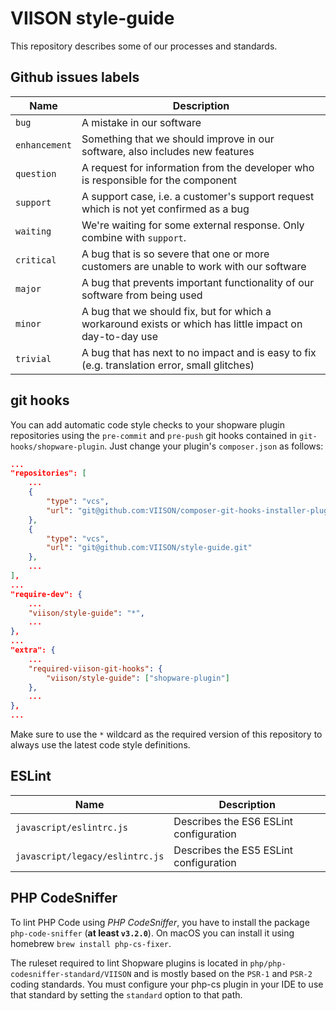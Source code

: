 # VIISON style-guide

This repository describes some of our processes and standards.

## Github issues labels

Name              | Description
------------------|-----------------------------------------------------------------------------------------------------------
`bug`             | A mistake in our software
`enhancement`     | Something that we should improve in our software, also includes new features
`question`        | A request for information from the developer who is responsible for the component
`support`         | A support case, i.e. a customer's support request which is not yet confirmed as a bug
`waiting`         | We're waiting for some external response. Only combine with `support`.
`critical`        | A bug that is so severe that one or more customers are unable to work with our software
`major`           | A bug that prevents important functionality of our software from being used
`minor`           | A bug that we should fix, but for which a workaround exists or which has little impact on day-to-day use
`trivial`         | A bug that has next to no impact and is easy to fix (e.g. translation error, small glitches)

## git hooks

You can add automatic code style checks to your shopware plugin repositories using the `pre-commit` and `pre-push` git hooks contained in `git-hooks/shopware-plugin`. Just change your plugin's `composer.json` as follows:

```json
...
"repositories": [
    ...
    {
        "type": "vcs",
        "url": "git@github.com:VIISON/composer-git-hooks-installer-plugin.git"
    },
    {
        "type": "vcs",
        "url": "git@github.com:VIISON/style-guide.git"
    },
    ...
],
...
"require-dev": {
    ...
    "viison/style-guide": "*",
    ...
},
...
"extra": {
    ...
    "required-viison-git-hooks": {
        "viison/style-guide": ["shopware-plugin"]
    },
    ...
},
...
```

Make sure to use the `*` wildcard as the required version of this repository to always use the latest code style definitions.

## ESLint

Name                            | Description
--------------------------------|-----------------------------------------
`javascript/eslintrc.js`        | Describes the ES6 ESLint configuration
`javascript/legacy/eslintrc.js` | Describes the ES5 ESLint configuration

## PHP CodeSniffer

To lint PHP Code using _PHP CodeSniffer_, you have to install the package `php-code-sniffer` (**at least `v3.2.0`**). On macOS you can install it using homebrew `brew install php-cs-fixer`.

The ruleset required to lint Shopware plugins is located in `php/php-codesniffer-standard/VIISON` and is mostly based on the `PSR-1` and `PSR-2` coding standards. You must configure your php-cs plugin in your IDE to use that standard by setting the `standard` option to that path.
